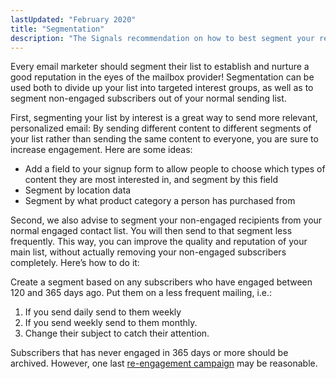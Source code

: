 ```yaml
---
lastUpdated: "February 2020"
title: "Segmentation"
description: "The Signals recommendation on how to best segment your recipients"
---
```


Every email marketer should segment their list to establish and nurture a good reputation in the eyes of the mailbox provider! Segmentation can be used both to divide up your list into targeted interest groups, as well as to segment non-engaged subscribers out of your normal sending list.

First, segmenting your list by interest is a great way to send more relevant, personalized email: By sending different content to different segments of your list rather than sending the same content to everyone, you are sure to increase engagement. Here are some ideas:

* Add a field to your signup form to allow people to choose which types of content they are most interested in, and segment by this field
* Segment by location data
* Segment by what product category a person has purchased from

Second, we also advise to segment your non-engaged recipients from your normal engaged contact list. You will then send to that segment less frequently. This way, you can improve the quality and reputation of your main list, without actually removing your non-engaged subscribers completely. Here’s how to do it: 


Create a segment based on any subscribers who have engaged between 120 and 365 days ago. Put them on a less frequent mailing, i.e.: 
1. If you send daily send to them weekly 
1. If you send weekly send to them monthly.
1. Change their subject to catch their attention.

Subscribers that has never engaged in 365 days or more should be archived. However, one last [re-engagement campaign](/docs/signals/re-engagement-campaign/) may be reasonable.
